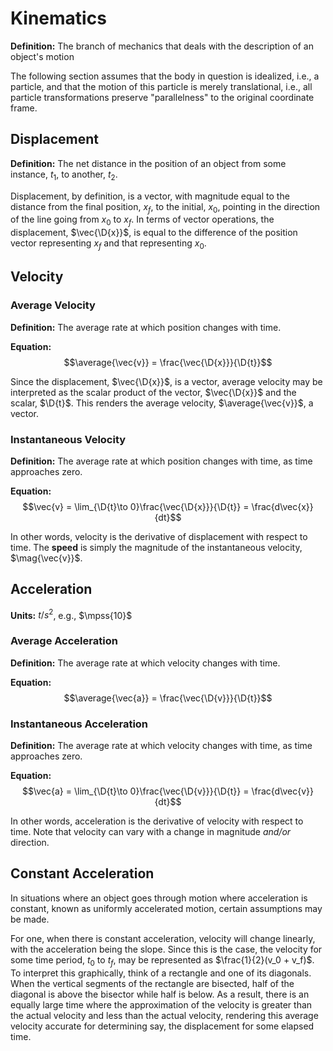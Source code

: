 # Kinematics

**Definition:** The branch of mechanics that deals with the description of an object's motion

The following section assumes that the body in question is idealized, i.e., a particle, and that the motion of this particle is merely translational, i.e., all particle transformations preserve "parallelness" to the original coordinate frame.

## Displacement

**Definition:** The net distance in the position of an object from some instance, $t_1$, to another, $t_2$.

Displacement, by definition, is a vector, with magnitude equal to the distance from the final position, $x_f$, to the initial, $x_0$, pointing in the direction of the line going from $x_0$ to $x_f$. In terms of vector operations, the displacement, $\vec{\D{x}}$, is equal to the difference of the position vector representing $x_f$ and that representing $x_0$.

## Velocity

### Average Velocity

**Definition:** The average rate at which position changes with time.

**Equation:**
$$\average{\vec{v}} = \frac{\vec{\D{x}}}{\D{t}}$$

Since the displacement, $\vec{\D{x}}$, is a vector, average velocity may be interpreted as the scalar product of the vector, $\vec{\D{x}}$ and the scalar, $\D{t}$. This renders the average velocity, $\average{\vec{v}}$, a vector.

### Instantaneous Velocity

**Definition:** The average rate at which position changes with time, as time approaches zero.

**Equation:**
$$\vec{v} = \lim_{\D{t}\to 0}\frac{\vec{\D{x}}}{\D{t}} = \frac{d\vec{x}}{dt}$$

In other words, velocity is the derivative of displacement with respect to time. The **speed** is simply the magnitude of the instantaneous velocity, $\mag{\vec{v}}$.

## Acceleration

**Units:** $t/s^2$, e.g., $\mpss{10}$

### Average Acceleration

**Definition:** The average rate at which velocity changes with time.

**Equation:**
$$\average{\vec{a}} = \frac{\vec{\D{v}}}{\D{t}}$$

### Instantaneous Acceleration

**Definition:** The average rate at which velocity changes with time, as time approaches zero.

**Equation:**
$$\vec{a} = \lim_{\D{t}\to 0}\frac{\vec{\D{v}}}{\D{t}} = \frac{d\vec{v}}{dt}$$

In other words, acceleration is the derivative of velocity with respect to time. Note that velocity can vary with a change in magnitude *and/or* direction.

## Constant Acceleration
In situations where an object goes through motion where acceleration is constant, known as uniformly accelerated motion, certain assumptions may be made.

For one, when there is constant acceleration, velocity will change linearly, with the acceleration being the slope. Since this is the case, the velocity for some time period, $t_0$ to $t_f$, may be represented as $\frac{1}{2}(v_0 + v_f)$. To interpret this graphically, think of a rectangle and one of its diagonals. When the vertical segments of the rectangle are bisected, half of the diagonal is above the bisector while half is below. As a result, there is an equally large time where the approximation of the velocity is greater than the actual velocity and less than the actual velocity, rendering this average velocity accurate for determining say, the displacement for some elapsed time.
